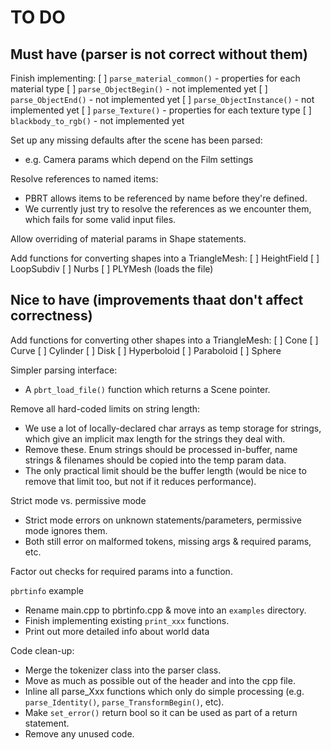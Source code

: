 TO DO
=====

Must have (parser is not correct without them)
----------------------------------------------

Finish implementing:
[ ] `parse_material_common()` - properties for each material type
[ ] `parse_ObjectBegin()` - not implemented yet
[ ] `parse_ObjectEnd()`	- not implemented yet
[ ] `parse_ObjectInstance()` - not implemented yet
[ ] `parse_Texture()` - properties for each texture type
[ ] `blackbody_to_rgb()` - not implemented yet

Set up any missing defaults after the scene has been parsed:
* e.g. Camera params which depend on the Film settings

Resolve references to named items:
* PBRT allows items to be referenced by name before they're defined.
* We currently just try to resolve the references as we encounter them, which
  fails for some valid input files.

Allow overriding of material params in Shape statements.

Add functions for converting shapes into a TriangleMesh:
[ ] HeightField
[ ] LoopSubdiv
[ ] Nurbs
[ ] PLYMesh (loads the file)


Nice to have (improvements thaat don't affect correctness)
----------------------------------------------------------

Add functions for converting other shapes into a TriangleMesh:
[ ] Cone
[ ] Curve
[ ] Cylinder
[ ] Disk
[ ] Hyperboloid
[ ] Paraboloid
[ ] Sphere

Simpler parsing interface:
* A `pbrt_load_file()` function which returns a Scene pointer.

Remove all hard-coded limits on string length:
* We use a lot of locally-declared char arrays as temp storage for strings,
  which give an implicit max length for the strings they deal with.
* Remove these. Enum strings should be processed in-buffer, name strings &
  filenames should be copied into the temp param data.
* The only practical limit should be the buffer length (would be nice to
  remove that limit too, but not if it reduces performance).

Strict mode vs. permissive mode
* Strict mode errors on unknown statements/parameters, permissive mode ignores
  them.
* Both still error on malformed tokens, missing args & required params, etc.

Factor out checks for required params into a function.

`pbrtinfo` example
* Rename main.cpp to pbrtinfo.cpp & move into an `examples` directory.
* Finish implementing existing `print_xxx` functions.
* Print out more detailed info about world data

Code clean-up:
* Merge the tokenizer class into the parser class.
* Move as much as possible out of the header and into the cpp file.
* Inline all parse_Xxx functions which only do simple processing (e.g.
  `parse_Identity()`, `parse_TransformBegin()`, etc).
* Make `set_error()` return bool so it can be used as part of a return statement.
* Remove any unused code.
